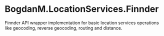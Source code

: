 # BogdanM.LocationServices.Finnder
Finnder API wrapper implementation for basic location services operations like geocoding, reverse geocoding, routing and distance.
